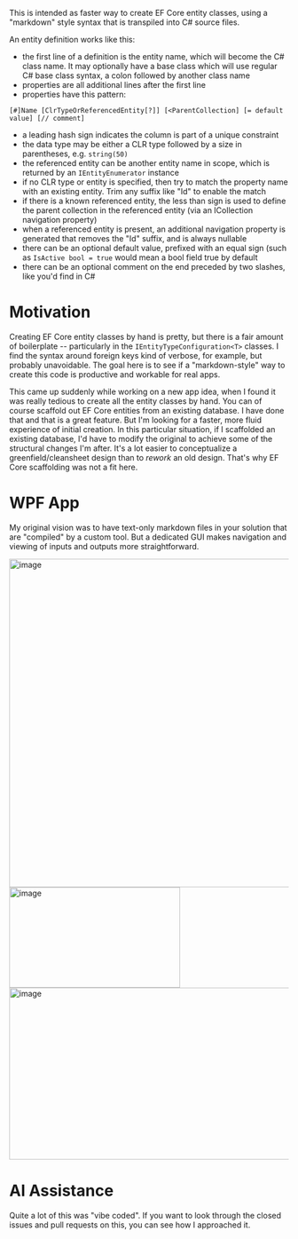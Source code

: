 This is intended as faster way to create EF Core entity classes, using a "markdown" style syntax that is transpiled into C# source files.

An entity definition works like this:
- the first line of a definition is the entity name, which will become the C# class name. It may optionally have a base class which will use regular C# base class syntax, a colon followed by another class name
- properties are all additional lines after the first line
- properties have this pattern:
```
[#]Name [ClrTypeOrReferencedEntity[?]] [<ParentCollection] [= default value] [// comment]
```
- a leading hash sign indicates the column is part of a unique constraint
- the data type may be either a CLR type followed by a size in parentheses, e.g. `string(50)`
- the referenced entity can be another entity name in scope, which is returned by an `IEntityEnumerator` instance
- if no CLR type or entity is specified, then try to match the property name with an existing entity. Trim any suffix like "Id" to enable the match
- if there is a known referenced entity, the less than sign is used to define the parent collection in the referenced entity (via an ICollection<T> navigation property)
- when a referenced entity is present, an additional navigation property is generated that removes the "Id" suffix, and is always nullable
- there can be an optional default value, prefixed with an equal sign (such as `IsActive bool = true` would mean a bool field true by default
- there can be an optional comment on the end preceded by two slashes, like you'd find in C#
  
# Motivation
Creating EF Core entity classes by hand is pretty, but there is a fair amount of boilerplate -- particularly in the `IEntityTypeConfiguration<T>` classes. I find the syntax around foreign keys kind of verbose, for example, but probably unavoidable. The goal here is to see if a "markdown-style" way to create this code is productive and workable for real apps.

This came up suddenly while working on a new app idea, when I found it was really tedious to create all the entity classes by hand. You can of course scaffold out EF Core entities from an existing database. I have done that and that is a great feature. But I'm looking for a faster, more fluid experience of initial creation. In this particular situation, if I scaffolded an existing database, I'd have to modify the original to achieve some of the structural changes I'm after. It's a lot easier to conceptualize a greenfield/cleansheet design than to _rework_ an old design. That's why EF Core scaffolding was not a fit here.

# WPF App
My original vision was to have text-only markdown files in your solution that are "compiled" by a custom tool. But a dedicated GUI makes navigation and viewing of inputs and outputs more straightforward.

<img width="993" height="592" alt="image" src="https://github.com/user-attachments/assets/61ea7206-f9d1-4e20-8d08-799be67637d3" />

<img width="308" height="181" alt="image" src="https://github.com/user-attachments/assets/2b281e13-6846-46a4-a515-06110748105c" />

<img width="688" height="310" alt="image" src="https://github.com/user-attachments/assets/8fdfb494-300b-4b4a-a572-a8ba59970904" />

# AI Assistance
Quite a lot of this was "vibe coded". If you want to look through the closed issues and pull requests on this, you can see how I approached it.

